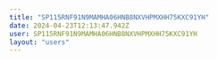 ```yaml
---
title: "SP115RNF91N9MAMHA06HNB8NXVHPMXHH75KXC91YH"
date: 2024-04-23T12:13:47.942Z
user: SP115RNF91N9MAMHA06HNB8NXVHPMXHH75KXC91YH
layout: "users"
---
```

    